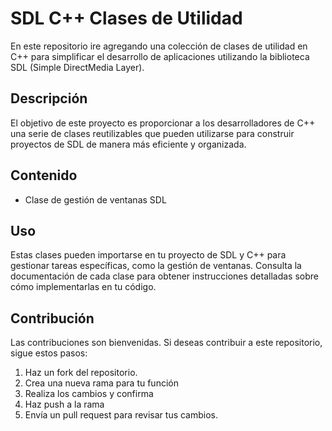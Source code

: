 # SDL C++ Clases de Utilidad

En este repositorio ire agregando una colección de clases de utilidad en C++ para simplificar el desarrollo de aplicaciones utilizando la biblioteca SDL (Simple DirectMedia Layer).

## Descripción

El objetivo de este proyecto es proporcionar a los desarrolladores de C++ una serie de clases reutilizables que pueden utilizarse para construir proyectos de SDL de manera más eficiente y organizada.

## Contenido

- Clase de gestión de ventanas SDL


## Uso

Estas clases pueden importarse en tu proyecto de SDL y C++ para gestionar tareas específicas, como la gestión de ventanas. Consulta la documentación de cada clase para obtener instrucciones detalladas sobre cómo implementarlas en tu código.

## Contribución

Las contribuciones son bienvenidas. Si deseas contribuir a este repositorio, sigue estos pasos:

1. Haz un fork del repositorio.
2. Crea una nueva rama para tu función
3. Realiza los cambios y confirma
4. Haz push a la rama
5. Envía un pull request para revisar tus cambios.



